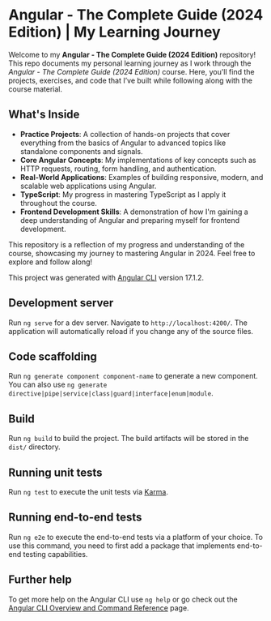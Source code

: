 # Angular - The Complete Guide (2024 Edition) | My Learning Journey

Welcome to my **Angular - The Complete Guide (2024 Edition)** repository! This repo documents my personal learning journey as I work through the *Angular - The Complete Guide (2024 Edition)* course. Here, you'll find the projects, exercises, and code that I’ve built while following along with the course material.

## What's Inside
- **Practice Projects**: A collection of hands-on projects that cover everything from the basics of Angular to advanced topics like standalone components and signals.
- **Core Angular Concepts**: My implementations of key concepts such as HTTP requests, routing, form handling, and authentication.
- **Real-World Applications**: Examples of building responsive, modern, and scalable web applications using Angular.
- **TypeScript**: My progress in mastering TypeScript as I apply it throughout the course.
- **Frontend Development Skills**: A demonstration of how I'm gaining a deep understanding of Angular and preparing myself for frontend development.

This repository is a reflection of my progress and understanding of the course, showcasing my journey to mastering Angular in 2024. Feel free to explore and follow along!

This project was generated with [Angular CLI](https://github.com/angular/angular-cli) version 17.1.2.

## Development server

Run `ng serve` for a dev server. Navigate to `http://localhost:4200/`. The application will automatically reload if you change any of the source files.

## Code scaffolding

Run `ng generate component component-name` to generate a new component. You can also use `ng generate directive|pipe|service|class|guard|interface|enum|module`.

## Build

Run `ng build` to build the project. The build artifacts will be stored in the `dist/` directory.

## Running unit tests

Run `ng test` to execute the unit tests via [Karma](https://karma-runner.github.io).

## Running end-to-end tests

Run `ng e2e` to execute the end-to-end tests via a platform of your choice. To use this command, you need to first add a package that implements end-to-end testing capabilities.

## Further help

To get more help on the Angular CLI use `ng help` or go check out the [Angular CLI Overview and Command Reference](https://angular.io/cli) page.
